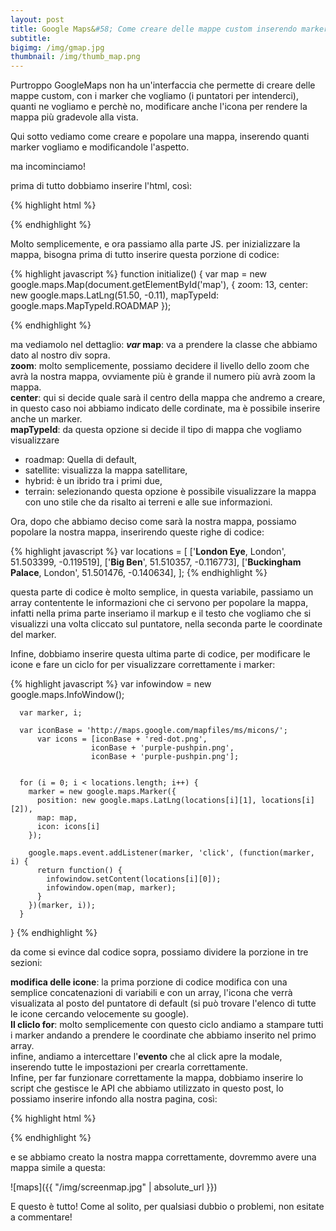 ```yaml
---
layout: post
title: Google Maps&#58; Come creare delle mappe custom inserendo marker multipli e modificando le icone.
subtitle: 
bigimg: /img/gmap.jpg
thumbnail: /img/thumb_map.png
---
```


Purtroppo GoogleMaps non ha un'interfaccia che permette di creare delle mappe custom, con i marker che vogliamo (i puntatori per intenderci), quanti ne vogliamo e perchè no, modificare anche l'icona per rendere la mappa più gradevole alla vista.

Qui sotto vediamo come creare e popolare una mappa, inserendo quanti marker vogliamo e modificandole l'aspetto.

ma incominciamo!

prima di tutto dobbiamo inserire l'html, così:

{% highlight html %}
 <div id="map"></div>
{% endhighlight %}

Molto semplicemente, e ora passiamo alla parte JS.
per inizializzare la mappa, bisogna prima di tutto inserire questa porzione di codice:

{% highlight javascript %}
function initialize() {
var map = new google.maps.Map(document.getElementById('map'), {
        zoom: 13,
        center: new google.maps.LatLng(51.50, -0.11),
        mapTypeId: google.maps.MapTypeId.ROADMAP
      });

{% endhighlight %}

ma vediamolo nel dettaglio:
<b><i>var</i> map</b>: va a prendere la classe che abbiamo dato al nostro div sopra.<br />
<b>zoom</b>: molto semplicemente, possiamo decidere il livello dello zoom che avrà la nostra mappa, ovviamente più è grande il numero più avrà zoom la mappa.<br />
<b>center</b>: qui si decide quale sarà il centro della mappa che andremo a creare, in questo caso noi abbiamo indicato delle cordinate, ma è possibile inserire anche un marker.<br />
<b>mapTypeId</b>: da questa opzione si decide il tipo di mappa che vogliamo visualizzare

* roadmap: Quella di default,
* satellite: visualizza la mappa satellitare,
* hybrid: è un ibrido tra i primi due,
* terrain: selezionando questa opzione è possibile visualizzare la mappa con uno stile che da risalto ai terreni e alle sue informazioni.

Ora, dopo che abbiamo deciso come sarà la nostra mappa, possiamo popolare la nostra mappa, inserirendo queste righe di codice:

{% highlight javascript %}
var locations = [
        ['<span style="font-weight: bold">London Eye</span>, London', 51.503399, -0.119519],
        ['<span style="font-weight: bold">Big Ben</span>', 51.510357, -0.116773],
        ['<span style="font-weight: bold">Buckingham Palace</span>, London', 51.501476, -0.140634],
      ];
{% endhighlight %}

questa parte di codice è molto semplice, in questa variabile, passiamo un array contentente le informazioni che ci servono per popolare la mappa, infatti nella prima parte inseriamo il markup e il testo che vogliamo che si visualizzi una volta cliccato sul puntatore, nella seconda parte le coordinate del marker.

Infine, dobbiamo inserire questa ultima parte di codice, per modificare le icone e fare un ciclo for per visualizzare correttamente i marker:

{% highlight javascript %}
 var infowindow = new google.maps.InfoWindow();
  
      var marker, i;
  
      var iconBase = 'http://maps.google.com/mapfiles/ms/micons/';
          var icons = [iconBase + 'red-dot.png',
                      iconBase + 'purple-pushpin.png',
                      iconBase + 'purple-pushpin.png'];
  
  
      for (i = 0; i < locations.length; i++) {  
        marker = new google.maps.Marker({
          position: new google.maps.LatLng(locations[i][1], locations[i][2]),
          map: map,
          icon: icons[i]
        });
  
        google.maps.event.addListener(marker, 'click', (function(marker, i) {
          return function() {
            infowindow.setContent(locations[i][0]);
            infowindow.open(map, marker);
          }
        })(marker, i));
      }
  }
{% endhighlight %}

da come si evince dal codice sopra, possiamo dividere la porzione in tre sezioni:

<b>modifica delle icone</b>: la prima porzione di codice modifica con una semplice concatenazioni di variabili e con un array, l'icona che verrà visualizata al posto del puntatore di default (si può trovare l'elenco di tutte le icone cercando velocemente su google).<br />
<b>Il cliclo for</b>: molto semplicemente con questo ciclo andiamo a stampare tutti i marker andando a prendere le coordinate che abbiamo inserito nel primo array.<br />
infine, andiamo a intercettare l'<b>evento</b> che al click apre la modale, inserendo tutte le impostazioni per crearla correttamente.
<br />
Infine, per far funzionare correttamente la mappa, dobbiamo inserire lo script che gestisce le API che abbiamo utilizzato in questo post, lo possiamo inserire infondo alla nostra pagina, così:

{% highlight html %}
 <script async defer src="https://maps.googleapis.com/maps/api/js?key=AIzaSyAgGqDyRzOb655kefklsqI12vpj2idk8Es&callback=initialize"> </script>
{% endhighlight %}

e se abbiamo creato la nostra mappa correttamente, dovremmo avere una mappa simile a questa: 
   
![maps]({{ "/img/screenmap.jpg" | absolute_url }})

E questo è tutto!
Come al solito, per qualsiasi dubbio o problemi, non esitate a commentare!

